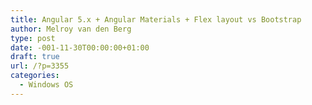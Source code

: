 ```yaml
---
title: Angular 5.x + Angular Materials + Flex layout vs Bootstrap
author: Melroy van den Berg
type: post
date: -001-11-30T00:00:00+01:00
draft: true
url: /?p=3355
categories:
  - Windows OS
---
```

